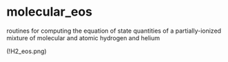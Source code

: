 # molecular_eos
routines for computing the equation of state quantities of a partially-ionized mixture of molecular and atomic hydrogen and helium

(!H2_eos.png)